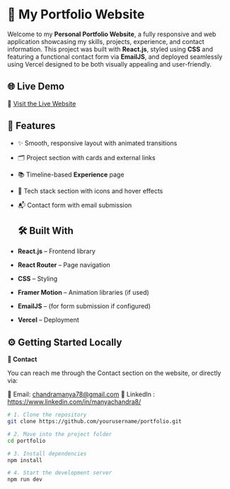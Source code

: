 # 💼 My Portfolio Website

Welcome to my **Personal Portfolio Website**, a fully responsive and web application showcasing my skills, projects, experience, and contact information. This project was built with **React.js**, styled using **CSS** and featuring a functional contact form via **EmailJS**, and deployed seamlessly using Vercel designed to be both visually appealing and user-friendly.

## 🌐 Live Demo

🔗 [Visit the Live Website](https://my-portfolio-manyachandras-projects.vercel.app/home)

## 🚀 Features

- ✨ Smooth, responsive layout with animated transitions
- 🗂️ Project section with cards and external links
- 📚 Timeline-based **Experience** page
- 💼 Tech stack section with icons and hover effects
- 📬 Contact form with email submission

  ## 🛠️ Built With

- **React.js** – Frontend library
- **React Router** – Page navigation
- **CSS** – Styling
- **Framer Motion** – Animation libraries (if used)
- **EmailJS** – (for form submission if configured)
- **Vercel** – Deployment
## ⚙️ Getting Started Locally

**📩 Contact**

You can reach me through the Contact section on the website, or directly via:

📧 Email: chandramanya78@gmail.com
💼 LinkedIn : https://www.linkedin.com/in/manyachandra8/


```bash
# 1. Clone the repository
git clone https://github.com/yourusername/portfolio.git

# 2. Move into the project folder
cd portfolio

# 3. Install dependencies
npm install

# 4. Start the development server
npm run dev



